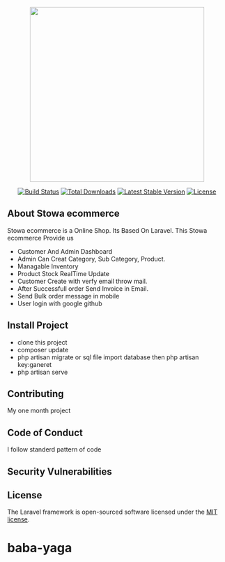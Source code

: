 <p align="center"><a href="https://laravel.com" target="_blank"><img src="https://raw.githubusercontent.com/laravel/art/master/logo-lockup/5%20SVG/2%20CMYK/1%20Full%20Color/laravel-logolockup-cmyk-red.svg" width="400"></a></p>

<p align="center">
<a href="https://travis-ci.org/laravel/framework"><img src="https://travis-ci.org/laravel/framework.svg" alt="Build Status"></a>
<a href="https://packagist.org/packages/laravel/framework"><img src="https://img.shields.io/packagist/dt/laravel/framework" alt="Total Downloads"></a>
<a href="https://packagist.org/packages/laravel/framework"><img src="https://img.shields.io/packagist/v/laravel/framework" alt="Latest Stable Version"></a>
<a href="https://packagist.org/packages/laravel/framework"><img src="https://img.shields.io/packagist/l/laravel/framework" alt="License"></a>
</p>

## About Stowa ecommerce

Stowa ecommerce is a Online Shop. Its Based On Laravel. 
This Stowa ecommerce Provide us

- Customer And Admin Dashboard
- Admin Can Creat Category, Sub Category, Product.
- Managable Inventory
- Product Stock RealTime Update
- Customer Create with verfy email throw mail.
- After Successfull order Send Invoice in Email.
- Send Bulk order message in mobile
- User login with google github


## Install Project 
  - clone this project
  - composer update
  - php artisan migrate or sql file import database then php artisan key:ganeret
  - php artisan serve

## Contributing

My one month project

## Code of Conduct
 I follow standerd pattern of code

## Security Vulnerabilities



## License

The Laravel framework is open-sourced software licensed under the [MIT license](https://opensource.org/licenses/MIT).
# baba-yaga
